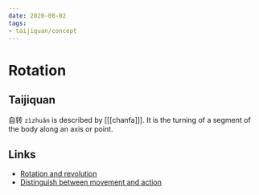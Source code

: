 ```yaml
---
date: 2020-08-02
tags:
- taijiquan/concept
---
```


# Rotation

## Taijiquan
自转 `zìzhuǎn` is described by [[[chanfa]]].  It is the turning of a segment of the body along an axis or point.

## Links
* [Rotation and revolution](http://practicalmethod.com/2015/10/rotation-and-revolution-taijiquan/)
* [Distinguish between movement and action](http://practicalmethod.com/2008/04/movement-and-action-in-taijiquan/)
